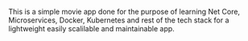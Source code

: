 This is a simple movie app done for the purpose of learning Net Core, Microservices, Docker, Kubernetes and rest of the tech stack for a lightweight easily scalilable and maintainable app.